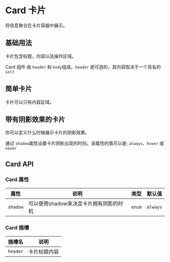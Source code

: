 # Card 卡片

<p>将信息聚合在卡片容器中展示。</p>

## 基础用法

卡片包含标题，内容以及操作区域。

Card 组件 由 `header` 和 `body`组成。`header` 是可选的，其内容取决于一个具名的 `solt`

<demo vue="../../example/card/base.vue"></demo>

## 简单卡片

卡片可以只有内容区域。

<demo vue="../../example/card/simple.vue"></demo>

## 带有阴影效果的卡片

你可以定义什么时候展示卡片的阴影效果。

通过 `shadow`属性设置卡片阴影出现的时刻。该属性的值可以是: `always`、`hover` 或 `never`

<demo vue="../../example/card/shadow.vue"></demo>


## Card API

### Card 属性

| 属性       | 说明    | 类型      | 默认值    |
| ---------- | ------- | --------- | --------- |
| `shadow`     | 可以使用shadow来决定卡片拥有阴影的时机 | `enum`  | `always` |

### Card 插槽

| 插槽名    | 说明 |
| -------   | ----- |
| `header`  | 卡片标题内容
